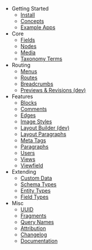 <!-- _sidebar.md -->

- Getting Started
  - [Install](/)
  - [Concepts](start/concepts.md)
  - [Example Apps](misc/example-apps.md)
- Core
  - [Fields](core/fields.md)
  - [Nodes](core/nodes.md)
  - [Media](core/media.md)
  - [Taxonomy Terms](core/terms.md)
- Routing
  - [Menus](features/menus.md)
  - [Routes](features/routes.md)
  - [Breadcrumbs](features/breadcrumbs.md)
  - [Previews & Revisions (dev)](features/previews-revisions.md)
- Features
  - [Blocks](features/blocks.md)
  - [Comments](features/comments.md)
  - [Edges](features/edges.md)
  - [Image Styles](features/image-styles.md)
  - [Layout Builder (dev)](features/layout-builder.md)
  - [Layout Paragraphs](features/layout-paragraphs.md)
  - [Meta Tags](features/metatags.md)
  - [Paragraphs](features/paragraphs.md)
  - [Users](features/users.md)
  - [Views](features/views.md)
  - [Viewfield](features/viewfield.md)
- Extending
  - [Custom Data](extending/custom_data.md)
  - [Schema Types](extending/schema_type.md)
  - [Entity Types](extending/entity_type.md)
  - [Field Types](extending/field_type.md)
- Misc
  - [UUID](misc/uuid.md)
  - [Fragments](misc/fragments.md)
  - [Query Names](misc/query-names.md)
  - [Attribution](misc/credit.md)
  - [Changelog](misc/changelog.md)
  - [Documentation](https://github.com/drupal-graphql-compose/documentation)

